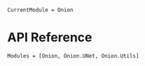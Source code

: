 ```@meta
CurrentModule = Onion
```

# API Reference

```@autodocs
Modules = [Onion, Onion.UNet, Onion.Utils]
```
